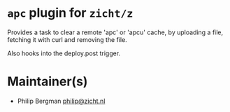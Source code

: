 # `apc` plugin for `zicht/z`

Provides a task to clear a remote 'apc' or 'apcu' cache, by
uploading a file, fetching it with curl and removing the file.

Also hooks into the deploy.post trigger.

# Maintainer(s)
* Philip Bergman <philip@zicht.nl>

